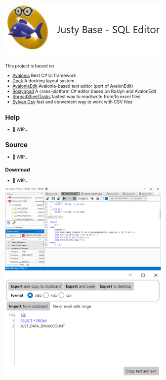 # <img src="pictures/logo.png"> 

This project is based on
* [Avalonia](https://avaloniaui.net/) Best C# UI framework
* [Dock](https://github.com/wieslawsoltes/Dock) A docking layout system.
* [AvaloniaEdit](https://github.com/AvaloniaUI/AvaloniaEdit) Avalonia-based text editor (port of AvalonEdit)
* [Roslynpad](https://github.com/roslynpad/roslynpad) A cross-platform C# editor based on Roslyn and AvalonEdit
* [SpreadSheetTasks](https://github.com/KrzysztofDusko/SpreadSheetTasks) fastest way to read/write from/to excel files
* [Sylvan Csv](https://github.com/MarkPflug/Sylvan/blob/main/docs/Csv/Sylvan.Data.Csv.md) fast and convenient way to work with CSV files

## Help
* 🚧 WIP...

## Source
* 🚧 WIP...

### Download
* 🚧 WIP...


<img src="pictures/main.png"> 

<img src="pictures/sample_01.png"> 

